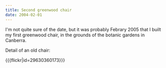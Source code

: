 ```yaml
---
title: Second greenwood chair
date: 2004-02-01
---
```


I'm not quite sure of the date, but it was probably Febrary 2005 that I built my first greenwood chair,
in the grounds of the botanic gardens in Canberra.

Detail of an old chair:

{{{flickr|id=29630360173}}}
